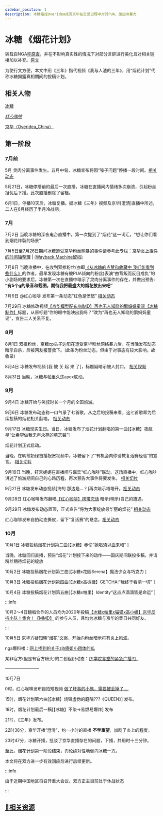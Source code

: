 ```yaml
---
sidebar_position: 1
description: 冰糖指控Overidea成员京华在恋爱过程中对其PUA、施加冷暴力
---
```

# 冰糖 《烟花计划》

转载自NGA[牢原杏](https://nga.178.com/nuke.php?func=ucp&uid=62900114)，并在不影响真实性的情况下对部分言辞进行美化且对相关链接加以补充。[原文](https://nga.178.com/read.php?tid=33838142)

为使行文方便，本文中用《三年》指代视频《我与人渣的三年》，用“烟花计划”代称冰糖揭露真相期间的投稿计划。
## 相关人物
[冰糖](https://space.bilibili.com/198297)

[*红心咖啡*](https://space.bilibili.com/1186141795)

[京华（Overidea_China）](https://space.bilibili.com/18149131)
## 第一阶段

### 7月前
5月 灵肉分离事件发生。五月中旬，冰糖宣布将因“嗓子问题”停播一段时间。[相关动态](https://t.bilibili.com/662685029729566754)

5月21日，冰糖停播前的最后一次直播，冰糖在直播间内情绪多次崩溃，引起粉丝担忧后下播。此次直播删除了留档。

6月1日，停播10天后，冰糖复播。据冰糖《三年》视频及京华[澄清]直播中所述，二人在6月经历了半月冷战期。

### 7月
7月2日 当晚冰糖的深夜电台直播中，第一次提到了“烟花”这一词汇，“想让你们看到烟花炸裂的场景”

7月5日至7月26日期间冰糖遭受京华粉丝网暴的事件请参考此专栏：[京华炎上事件的时间轴整理](https://www.bilibili.com/read/cv17739183) | [(Wayback Machine留档)](https://web.archive.org/web/20221013040611/https://www.bilibili.com/read/cv17739183)

7月8日 当晚直播中，在收到双推粉丝(亦即[《从冰糖的点赞和收藏中 我们能看到些什么》](https://www.bilibili.com/read/cv17899476)的作者，最早发现冰糖有被PUA倾向的粉丝)表演“由背叛而反目成仇”的小剧场的要求后，冰糖第一次在直播中暗示了灵肉分离事件的存在，并做出预告: __“有5个g的录音和截图，期待我把最盛大的烟花放出来吧”__

7月9日 @红心咖啡 发布第一条动态“红色是愤怒” [相关动态](https://t.bilibili.com/680694617926008866)

7月29日 冰糖修改视频[【京华模型配布/MMD】再也无人知晓的鹅妈妈童谣【冰糖制作】](https://www.bilibili.com/BV1TZ4y1K7Qi)标题，从原标题“你的眼中能映出我吗？”改为“再也无人知晓的鹅妈妈童谣”，宣告二人关系不复。

### 8月
8月1日 双推粉丝，京糖cp头子边阳在遭受京华粉丝网络暴力后，在当晚发布动态暗示自杀，后被网友报警救下。(此条为粉丝动态，但由于对事态有较大影响，故收录)

8月4日 冰糖发布视频 [我 被 关 起 来 了]，标题疑暗示被人封口。 [相关视频](https://www.bilibili.com/av599167192)

8月31日 当晚，冰糖与帕里久违apex联动。

### 9月
9月4日 冰糖开始与笑叔时长一个月的全国旅游。

9月6日 冰糖发布动态称一口气录了七首歌。从之后的投稿来看，这七首歌即为后续投稿的烟花相关翻唱。 [相关动态](https://t.bilibili.com/702619846185058339)

9月17日 冰糖现实生日。当日，冰糖发布了烟花计划翻唱的第一曲[【冰糖】夜航星“让希望做我无声永存的墓志铭”]

烟花计划正式启动。

当晚，在明前奶绿首播祝贺视频中，冰糖留下了“有机会向你请教复活赛经验”的宣言。 [相关切片](https://www.bilibili.com/BV1kt4y1j7vY)

9月19日 当晚，钉宫妮妮在直播间与嘉宾“红心咖啡”联动。这场直播中，红心咖啡讲述了旅游期间自己的心路历程，再次预告大事件将要发生。 [相关切片](https://search.bilibili.com/all?keyword=%E3%80%90%E5%92%96%E5%95%A1x%E5%A6%AE%E5%A6%AE%E3%80%91)

9月21日 冰糖发布动态视频[海的 那边是…？]再次暗示塔塔开。[相关动态](https://www.bilibili.com/video/av558345797)

9月28日 红心咖啡发布翻唱[【红心咖啡】携带恋话](https://www.bilibili.com/BV1Jd4y1q7Jj) 暗示(明示)自己的遭遇。

9月29日 冰糖发布动态置顶，正式宣告“将为大家绽放最华丽的烟花” [相关动态](https://t.bilibili.com/711284964234100793)

红心咖啡发布自拍动态撕皮，留下“复活赛”的悬念。[相关动态](https://t.bilibili.com/711015961842417664)


### 10月

10月1日 冰糖投稿烟花计划第二曲[【冰糖】赤伶“她唱须以血来和” ]

当晚，冰糖回归直播，预告“烟花”计划接下来的动作——国庆期间联投多稿，并请粉丝期待烟花的绽放

10月2日 冰糖投稿烟花计划第三曲[【冰糖x花园Serena】魔法少女与巧克力 ]

10月3日 冰糖投稿烟花计划第四曲[【冰糖x高槻律】GETCHA!“我终于看清一切” ]

10月4日 冰糖投稿烟花计划第五曲[【冰糖x帕里】Identity“这点点滴滴皆是命运” ]

:::info

10月2～4日翻唱合作的人员均为2020年投稿[【冰糖x帕里x猫猫x高小姐】京华反抗小队！集合！【MMD】](https://www.bilibili.com/av753083706) 的参与人员，且均为冰糖与京华的昔日共同好友。

:::

10月5日 京华方疑知晓“烟花”文案，开始向粉丝暗示将有炎上风波。

nga爆料楼：[​网上找到的关于zjh癔姐小团体的瓜](https://nga.178.com/read.php?tid=33810628)

某非官方(但是有官方粉头)的二创组织动态：[【‼️学院食堂的紧急广播‼️】](https://t.bilibili.com/713456284939059223)

————————

10月7日 

0时，红心咖啡发布自拍短视频 [做了坏事的小熊，需要被丢掉了....](https://www.bilibili.com/BV1qe4y1i7Ae)

15时，烟花计划第六曲[【冰糖】烧毁虚伪的庭院???《QUEEN》] 发布。

18时，烟花计划最后一稿[【冰糖】不染→易燃易爆炸] 发布

21时，《三年》发布。

22时38分，京华开播“澄清”，约一小时的直播 __不孚重望__，加剧了炎上的程度。

23时47分，冰糖开播，批驳了京华直播存在的问题，下播，共用时十三分钟。

至此，烟花计划第一阶段结束，舆论绝对性地倒向冰糖一方。

本文将在双方进一步有效回应后进行后续更新。

:::info

由于近期中国地区将召开重大会议，双方正主目前处于休战状态

:::

## [🔗相关资源](../../source-page/bt-firework-project)